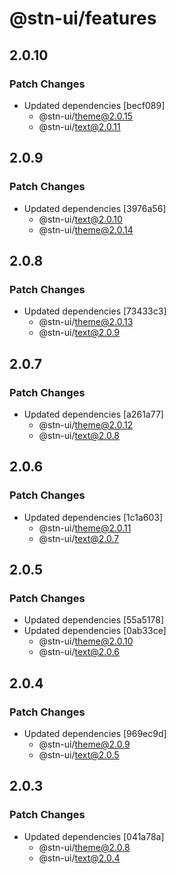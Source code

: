 # @stn-ui/features

## 2.0.10

### Patch Changes

- Updated dependencies [becf089]
  - @stn-ui/theme@2.0.15
  - @stn-ui/text@2.0.11

## 2.0.9

### Patch Changes

- Updated dependencies [3976a56]
  - @stn-ui/text@2.0.10
  - @stn-ui/theme@2.0.14

## 2.0.8

### Patch Changes

- Updated dependencies [73433c3]
  - @stn-ui/theme@2.0.13
  - @stn-ui/text@2.0.9

## 2.0.7

### Patch Changes

- Updated dependencies [a261a77]
  - @stn-ui/theme@2.0.12
  - @stn-ui/text@2.0.8

## 2.0.6

### Patch Changes

- Updated dependencies [1c1a603]
  - @stn-ui/theme@2.0.11
  - @stn-ui/text@2.0.7

## 2.0.5

### Patch Changes

- Updated dependencies [55a5178]
- Updated dependencies [0ab33ce]
  - @stn-ui/theme@2.0.10
  - @stn-ui/text@2.0.6

## 2.0.4

### Patch Changes

- Updated dependencies [969ec9d]
  - @stn-ui/theme@2.0.9
  - @stn-ui/text@2.0.5

## 2.0.3

### Patch Changes

- Updated dependencies [041a78a]
  - @stn-ui/theme@2.0.8
  - @stn-ui/text@2.0.4
